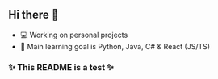 ## Hi there 👋
-  💻 Working on personal projects
-  📘 Main learning goal is Python, Java, C# & React (JS/TS)
### ✨ This README is a test ✨

<!--
- Fullstack projects:
- Frontend projects:
- Backend projects:


<!-- For self
General git:
- git init
- git add .
- git 
